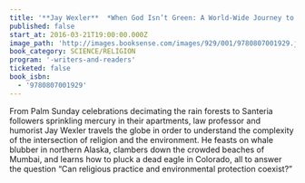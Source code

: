 ```yaml
---
title: '**Jay Wexler**  *When God Isn’t Green: A World-Wide Journey to Places Where Religious Practices and Environmentalism Collide*'
published: false
start_at: 2016-03-21T19:00:00.000Z
image_path: 'http://images.booksense.com/images/929/001/9780807001929.jpg'
book_category: SCIENCE/RELIGION
program: '-writers-and-readers'
ticketed: false
book_isbn:
  - '9780807001929'
---
```


From Palm Sunday celebrations decimating the rain forests to Santeria followers sprinkling mercury in their apartments, law professor and humorist Jay Wexler travels the globe in order to understand the complexity of the intersection of religion and the environment. He feasts on whale blubber in northern Alaska, clambers down the crowded beaches of Mumbai, and learns how to pluck a dead eagle in Colorado, all to answer the question “Can religious practice and environmental protection coexist?”